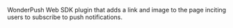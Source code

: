 WonderPush Web SDK plugin that adds a link and image to the page inciting users to subscribe to push notifications.
